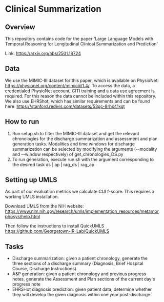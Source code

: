 # Clinical Summarization
## Overview
This repository contains code for the paper 'Large Language Models with Temporal Reasoning for Longitudinal Clinical Summarization and Prediction'

Link: https://arxiv.org/abs/2501.18724

## Data
We use the MIMIC-III dataset for this paper, which is available on PhysioNet: https://physionet.org/content/mimiciii/1.4/. To access the data, a credentialed PhysioNet account, CITI training and a data use agreement is required. For this reason the data cannot be included within this repository.
We also use EHRShot, which has similar requirements and can be found here: https://stanford.redivis.com/datasets/53gc-8rhx41kgt


## How to run
1. Run setup.sh to filter the MIMIC-III dataset and get the relevant chronologies for the discharge summarization and assessment and plan generation tasks. Modalities and time windows for discharge summarization can be selected by modifying the arguments (--modality and --window respectively) of get_chronologies_DS.py
2. To run generation, execute run.sh with the argument corresponding to the desired task ds | ap | rag_ds | rag_ap

## Setting up UMLS
As part of our evaluation metrics we calculate CUI f-score. This requires a working UMLS installation.


Download UMLS from the NIH website: https://www.nlm.nih.gov/research/umls/implementation_resources/metamorphosys/help.html


Then follow the instructions to install QuickUMLS https://github.com/Georgetown-IR-Lab/QuickUMLS

## Tasks
- Discharge summarization: given a patient chronology, generate the three sections of a discharge summary (Diagnosis, Brief Hospital Course, Discharge Instructions)
- A&P generation: given a patient chronology and previous progress notes, generate the Assessment and Plan sections of the current day's progress note
- EHRSHot diagnosis prediction: given patient data, determine whether they will develop the given diagnosis within one year post-discharge.
